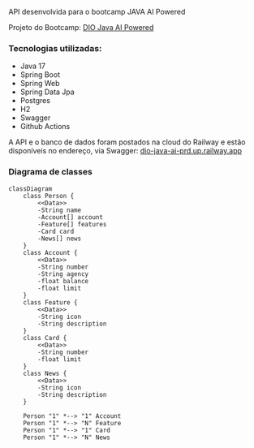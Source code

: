 

API desenvolvida para o bootcamp JAVA AI Powered 

Projeto do Bootcamp:
[DIO Java AI Powered](https://web.dio.me/track/coding-future-tonnie-java-ai-powered)


### Tecnologias utilizadas:

- Java 17
- Spring Boot
- Spring Web
- Spring Data Jpa
- Postgres
- H2
- Swagger
- Github Actions

A API e o banco de dados foram postados na cloud do Railway e estão disponíveis no endereço, via Swagger:
[dio-java-ai-prd.up.railway.app](https://dio-java-ai-prd.up.railway.app/swagger-ui/index.html)


### Diagrama de classes

``` mermaid
classDiagram
    class Person {
        <<Data>>
        -String name
        -Account[] account
        -Feature[] features
        -Card card
        -News[] news
    }
    class Account {
        <<Data>>
        -String number
        -String agency
        -float balance
        -float limit
    }
    class Feature {
        <<Data>>
        -String icon
        -String description
    }
    class Card {
        <<Data>>
        -String number
        -float limit
    }
    class News {
        <<Data>>
        -String icon
        -String description
    }

    Person "1" *--> "1" Account
    Person "1" *--> "N" Feature
    Person "1" *--> "1" Card
    Person "1" *--> "N" News
```
